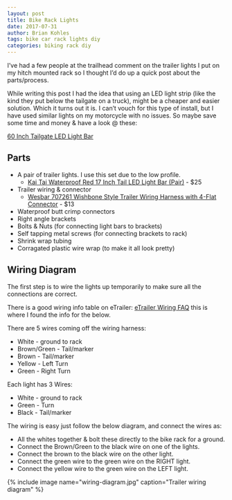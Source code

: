 ```yaml
---
layout: post
title: Bike Rack Lights
date: 2017-07-31
author: Brian Kohles
tags: bike car rack lights diy
categories: biking rack diy
---
```


I’ve had a few people at the trailhead comment on the trailer lights I put on my hitch mounted rack so I thought I’d do up a quick post about the parts/process.

While writing this post I had the idea that using an LED light strip (like the kind they put below the tailgate on a truck), might be a cheaper and easier solution. Which it turns out it is. I can’t vouch for this type of install, but I have used similar lights on my motorcycle with no issues. So maybe save some time and money & have a look @ these:

[60 Inch Tailgate LED Light Bar](https://www.amazon.com/dp/B01DFXN8DY/ref=cm_sw_r_cp_api_EjCGzbAN7CZ75)

## Parts
* A pair of trailer lights. I use this set due to the low profile.
	* [Kai Tai Waterproof Red 17 Inch Tail LED Light Bar (Pair)](https://www.amazon.com/dp/B0069TND14/ref=cm_sw_r_cp_api_sAbGzbHPNN4CT) -
$25
* Trailer wiring & connector
	* [Wesbar 707261 Wishbone Style Trailer Wiring Harness with 4-Flat Connector](https://www.amazon.com/dp/B0000AYFTV/ref=cm_sw_r_cp_api_dFbGzbRVDCGRZ) - $13
 * Waterproof butt crimp connectors
 * Right angle brackets
 * Bolts & Nuts (for connecting light bars to brackets)
 * Self tapping metal screws (for connecting brackets to rack)
 * Shrink wrap tubing
 * Corragated plastic wire wrap (to make it all look pretty)
 
## Wiring Diagram
 
The first step is to wire the lights up temporarily to make sure all the connections are correct.

There is a good wiring info table on eTrailer: [eTrailer Wiring FAQ](https://www.etrailer.com/faq-wiring.aspx) this is where I found the info for the below.
 
There are 5 wires coming off the wiring harness:
* White - ground to rack
* Brown/Green - Tail/marker
* Brown - Tail/marker
* Yellow - Left Turn
* Green - Right Turn

Each light has 3 Wires:
* White - ground to rack
* Green - Turn
* Black - Tail/marker

The wiring is easy just follow the below diagram, and connect the wires as:
* All the whites together & bolt these directly to the bike rack for a ground.
* Connect the Brown/Green to the black wire on one of the lights.
* Connect the brown to the black wire on the other light.
* Connect the green wire to the green wire on the RIGHT light.
* Connect the yellow wire to the green wire on the LEFT light.

{% include image name="wiring-diagram.jpg" caption="Trailer wiring diagram" %}

